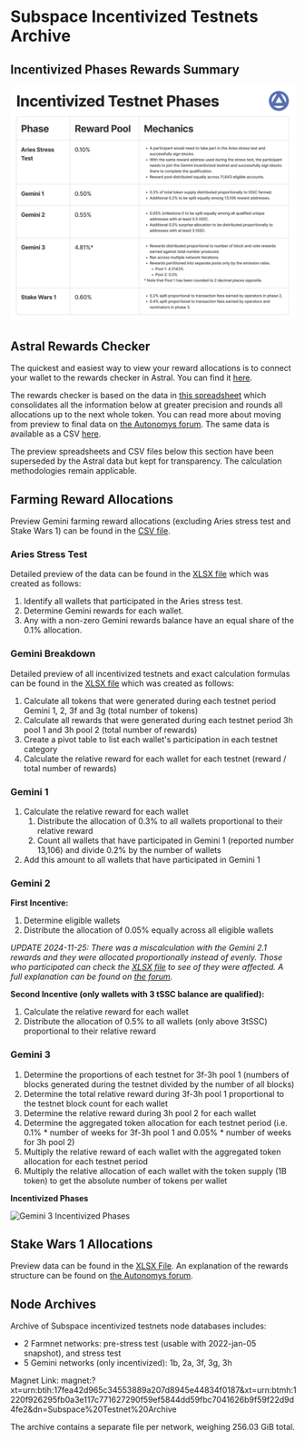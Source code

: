 # Subspace Incentivized Testnets Archive
## Incentivized Phases Rewards Summary
![Incentivized Phases Rewards Summary](<Incentivized Testnet Phases.png>)
## Astral Rewards Checker
The quickest and easiest way to view your reward allocations is to connect your wallet to the rewards checker in Astral. You can find it [here](https://astral.autonomys.xyz/gemini-3h/testnet-rewards).

The rewards checker is based on the data in [this spreadsheet](https://github.com/subspace/incentivized-testnets/blob/main/AstralTestnetRewards.xlsx) which consolidates all the information below at greater precision and rounds all allocations up to the next whole token. You can read more about moving from preview to final data on [the Autonomys forum](https://forum.autonomys.xyz/t/astral-rewards-checker-is-now-live/4492). The same data is available as a CSV [here](https://github.com/subspace/incentivized-testnets/blob/main/AstralTestnetRewards.csv).

The preview spreadsheets and CSV files below this section have been superseded by the Astral data but kept for transparency. The calculation methodologies remain applicable.

## Farming Reward Allocations
Preview Gemini farming reward allocations (excluding Aries stress test and Stake Wars 1) can be found in the [CSV file](https://github.com/subspace/incentivized-testnets/blob/main/Final_farming_rewards.csv).

### Aries Stress Test
Detailed preview of the data can be found in the [XLSX file](https://github.com/subspace/incentivized-testnets/blob/main/Aries%20Stress%20Test.xlsx) which was created as follows:
1. Identify all wallets that participated in the Aries stress test.
2. Determine Gemini rewards for each wallet.
3. Any with a non-zero Gemini rewards balance have an equal share of the 0.1% allocation.

### Gemini Breakdown
Detailed preview of all incentivized testnets and exact calculation formulas can be found in the [XLSX file](https://github.com/subspace/incentivized-testnets/blob/main/Subspace%20Testnet%20Token%20Distribution%20List_calculations_FINAL.xlsx) which was created as follows:
1. Calculate all tokens that were generated during each testnet period Gemini 1, 2, 3f and 3g  (total number of tokens)
2. Calculate all rewards that were generated during each testnet period 3h pool 1 and 3h pool 2  (total number of rewards)
3. Create a pivot table to list each wallet's participation in each testnet category
4. Calculate the relative reward for each wallet for each testnet (reward / total number of rewards)
   
### Gemini 1
1. Calculate the relative reward for each wallet
    1. Distribute the allocation of 0.3% to all wallets proportional to their relative reward
    2. Count all wallets that have participated in Gemini 1 (reported number 13,106) and divide 0.2% by the number of wallets
2. Add this amount to all wallets that have participated in Gemini 1
  
### Gemini 2
**First Incentive:**
1. Determine eligible wallets
2. Distribute the allocation of 0.05% equally across all eligible wallets

*UPDATE 2024-11-25: There was a miscalculation with the Gemini 2.1 rewards and they were allocated proportionally instead of evenly. Those who participated can check the [XLSX file](https://github.com/subspace/incentivized-testnets/blob/main/Gemini%202.1%20Testnet%20Rewards%20Analysis.xlsx) to see of they were affected. A full explanation can be found on [the forum]().*

**Second Incentive (only wallets with 3 tSSC balance are qualified):**
1. Calculate the relative reward for each wallet
2. Distribute the allocation of 0.5% to all wallets (only above 3tSSC) proportional to their relative reward

### Gemini 3
1. Determine the proportions of each testnet for 3f-3h pool 1 (numbers of blocks generated during the testnet divided by the number of all blocks)
2. Determine the total relative reward during 3f-3h pool 1 proportional to the testnet block count for each wallet
3. Determine the relative reward during 3h pool 2 for each wallet
4. Determine the aggregated token allocation for each testnet period (i.e. 0.1% * number of weeks for 3f-3h pool 1 and 0.05% * number of weeks for 3h pool 2)
5. Multiply the relative reward of each wallet with the aggregated token allocation for each testnet period
6. Multiply the relative allocation of each wallet with the token supply (1B token) to get the absolute number of tokens per wallet

**Incentivized Phases**

![Gemini 3 Incentivized Phases](<Testnet Reward Phases.png>)

## Stake Wars 1 Allocations
Preview data can be found in the [XLSX File](https://github.com/subspace/incentivized-testnets/blob/main/Stake%20Wars%201.xlsx). An explanation of the rewards structure can be found on [the Autonomys forum](https://forum.autonomys.xyz/t/stake-wars-introduction/2060#rewards-9).

## Node Archives
Archive of Subspace incentivized testnets node databases includes:
- 2 Farmnet networks: pre-stress test (usable with 2022-jan-05 snapshot), and stress test
- 5 Gemini networks (only incentivized): 1b, 2a, 3f, 3g, 3h

Magnet Link:
magnet:?xt=urn:btih:17fea42d965c34553889a207d8945e44834f0187&xt=urn:btmh:1220f926295fb0a3e117c771627290f59ef5844dd59fbc7041626b9f59f22d9d4fe2&dn=Subspace%20Testnet%20Archive

The archive contains a separate file per network, weighing 256.03 GiB total.
